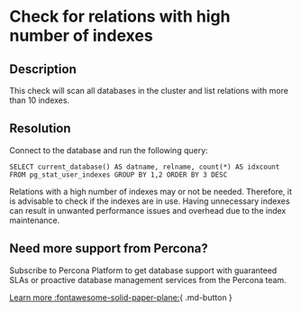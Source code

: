 # Check for relations with high number of indexes


## Description

This check will scan all databases in the cluster and list relations with more than 10 indexes.


## Resolution

Connect to the database and run the following query:

```
SELECT current_database() AS datname, relname, count(*) AS idxcount FROM pg_stat_user_indexes GROUP BY 1,2 ORDER BY 3 DESC
```
Relations with a high number of indexes may or not be needed. Therefore, it is advisable to check if the indexes are in use. Having unnecessary indexes can result in unwanted performance issues and overhead due to the index maintenance.  



## Need more support from Percona?

Subscribe to Percona Platform to get database support with guaranteed SLAs or proactive database management services from the Percona team.

[Learn more :fontawesome-solid-paper-plane:](https://per.co.na/subscribe){ .md-button }
